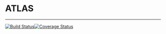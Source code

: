 # ATLAS
----------


[![Build Status](https://travis-ci.org/ArnholdInstitute/ATLAS.svg?branch=master)](https://travis-ci.org/ArnholdInstitute/ATLAS)[![Coverage Status](https://coveralls.io/repos/github/ArnholdInstitute/ATLAS/badge.svg?branch=master)](https://coveralls.io/github/ArnholdInstitute/ATLAS?branch=master)

